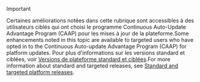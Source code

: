 > [!IMPORTANT]
> <span data-ttu-id="12767-101">Certaines améliorations notées dans cette rubrique sont accessibles à des utilisateurs ciblés qui ont choisi le programme Continuous Auto-Update Advantage Program (CAAP) pour les mises à jour de la plateforme.</span><span class="sxs-lookup"><span data-stu-id="12767-101">Some enhancements noted in this topic are available to targeted users who have opted in to the Continuous Auto-update Advantage Program (CAAP) for platform updates.</span></span> <span data-ttu-id="12767-102">Pour plus d'informations sur les versions standard et ciblées, voir [Versions de plateforme standard et ciblées](../../fin-and-ops/get-started/public-preview-releases.md).</span><span class="sxs-lookup"><span data-stu-id="12767-102">For more information about standard and targeted releases, see [Standard and targeted platform releases](../../fin-and-ops/get-started/public-preview-releases.md).</span></span>
